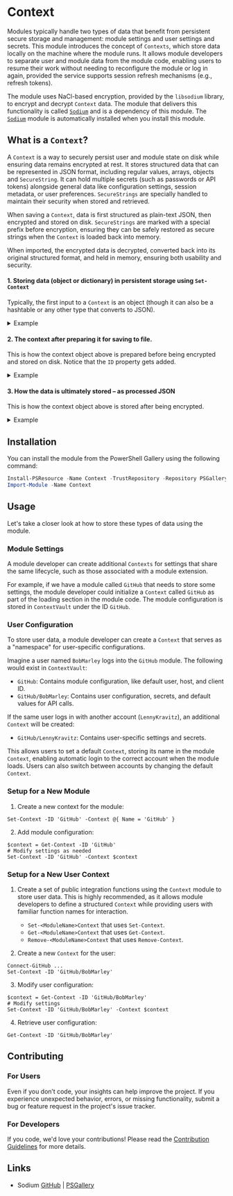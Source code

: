 # Context

Modules typically handle two types of data that benefit from persistent secure storage and management: module settings and user settings and secrets.
This module introduces the concept of `Contexts`, which store data locally on the machine where the module runs. It allows module developers to
separate user and module data from the module code, enabling users to resume their work without needing to reconfigure the module or log in again,
provided the service supports session refresh mechanisms (e.g., refresh tokens).

The module uses NaCl-based encryption, provided by the `libsodium` library, to encrypt and decrypt `Context` data. The module that delivers this
functionality is called [`Sodium`](https://github.com/PSModule/Sodium) and is a dependency of this module. The
[`Sodium`](https://github.com/PSModule/Sodium) module is automatically installed when you install this module.

## What is a `Context`?

A `Context` is a way to securely persist user and module state on disk while ensuring data remains encrypted at rest. It stores structured data that
can be represented in JSON format, including regular values, arrays, objects and `SecureString`. It can hold multiple secrets (such as passwords or
API tokens) alongside general data like configuration settings, session metadata, or user preferences. `SecureStrings` are specially handled to
maintain their security when stored and retrieved.

When saving a `Context`, data is first structured as plain-text JSON, then encrypted and stored on disk. `SecureStrings` are marked with a special
prefix before encryption, ensuring they can be safely restored as secure strings when the `Context` is loaded back into memory.

When imported, the encrypted data is decrypted, converted back into its original structured format, and held in memory, ensuring both usability and
security.

#### 1. Storing data (object or dictionary) in persistent storage using `Set-Context`

Typically, the first input to a `Context` is an object (though it can also be a hashtable or any other type that converts to JSON).

<details>
<summary>Example</summary>

```pwsh
Set-Context -ID 'john_doe' -Context ([PSCustomObject]@{
    Username          = 'john_doe'
    AuthToken         = 'ghp_12345ABCDE67890FGHIJ' | ConvertTo-SecureString -AsPlainText -Force # gitleaks:allow
    LoginTime         = Get-Date
    IsTwoFactorAuth   = $true
    TwoFactorMethods  = @('TOTP', 'SMS')
})
```

</details>

#### 2. The context after preparing it for saving to file.

This is how the context object above is prepared before being encrypted and stored on disk. Notice that the `ID` property gets added.

<details>
<summary>Example</summary>

```json
{
    "ID": "john_doe",
    "Username": "john_doe",
    "AuthToken": "[SECURESTRING]ghp_12345ABCDE67890FGHIJ",
    "LoginTime": "2024-11-21T21:16:56.2518249+01:00",
    "IsTwoFactorAuth": true,
    "TwoFactorMethods": ["TOTP", "SMS"]
}
```

</details>

#### 3. How the data is ultimately stored – as processed JSON

This is how the context object above is stored after being encrypted.

<details>
<summary>Example</summary>

```json
{
    "ID": "PSModule.GitHub/github.com/john_doe",
    "Path": "C:\\Users\\JohnDoe\\.contextvault\\d2edaa6e-95a1-41a0-b6ef-0ecc5d116030.json",
    "Context": "0kGmtbQiEtih7 --< encrypted context data >-- ceqbMiBilUvEzO1Lk"
}
```

</details>

## Installation

You can install the module from the PowerShell Gallery using the following command:

```powershell
Install-PSResource -Name Context -TrustRepository -Repository PSGallery
Import-Module -Name Context
```

## Usage

Let's take a closer look at how to store these types of data using the module.

### Module Settings

A module developer can create additional `Contexts` for settings that share the same lifecycle, such as those associated with a module extension.

For example, if we have a module called `GitHub` that needs to store some settings, the module developer could initialize a `Context` called `GitHub`
as part of the loading section in the module code. The module configuration is stored in `ContextVault` under the ID `GitHub`.

### User Configuration

To store user data, a module developer can create a `Context` that serves as a "namespace" for user-specific configurations.

Imagine a user named `BobMarley` logs into the `GitHub` module. The following would exist in `ContextVault`:

- `GitHub`: Contains module configuration, like default user, host, and client ID.
- `GitHub/BobMarley`: Contains user configuration, secrets, and default values for API calls.

If the same user logs in with another account (`LennyKravitz`), an additional `Context` will be created:

- `GitHub/LennyKravitz`: Contains user-specific settings and secrets.

This allows users to set a default `Context`, storing its name in the module `Context`, enabling automatic login to the correct account when the
module loads. Users can also switch between accounts by changing the default `Context`.

### Setup for a New Module

1. Create a new context for the module:

```pwsh
Set-Context -ID 'GitHub' -Context @{ Name = 'GitHub' }
```

2. Add module configuration:

```pwsh
$context = Get-Context -ID 'GitHub'
# Modify settings as needed
Set-Context -ID 'GitHub' -Context $context
```

### Setup for a New User Context

1. Create a set of public integration functions using the `Context` module to store user data. This is highly recommended, as it allows module
developers to define a structured `Context` while providing users with familiar function names for interaction.
   - `Set-<ModuleName>Context` that uses `Set-Context`.
   - `Get-<ModuleName>Context` that uses `Get-Context`.
   - `Remove-<ModuleName>Context` that uses `Remove-Context`.

2. Create a new `Context` for the user:

```pwsh
Connect-GitHub ...
Set-Context -ID 'GitHub/BobMarley'
```

3. Modify user configuration:

```pwsh
$context = Get-Context -ID 'GitHub/BobMarley'
# Modify settings
Set-Context -ID 'GitHub/BobMarley' -Context $context
```

4. Retrieve user configuration:

```pwsh
Get-Context -ID 'GitHub/BobMarley'
```

## Contributing

### For Users

Even if you don’t code, your insights can help improve the project. If you experience unexpected behavior, errors, or missing functionality, submit a
bug or feature request in the project's issue tracker.

### For Developers

If you code, we'd love your contributions! Please read the [Contribution Guidelines](CONTRIBUTING.md) for more details.

## Links

- Sodium [GitHub](https://github.com/PSModule/Sodium) | [PSGallery](https://www.powershellgallery.com/packages/Sodium)
